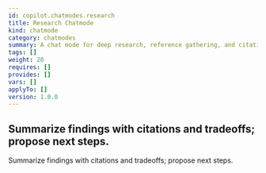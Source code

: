 ```yaml
---
id: copilot.chatmodes.research
title: Research Chatmode
kind: chatmode
category: chatmodes
summary: A chat mode for deep research, reference gathering, and citation-aware responses.
tags: []
weight: 20
requires: []
provides: []
vars: []
applyTo: []
version: 1.0.0
---
```


## Summarize findings with citations and tradeoffs; propose next steps.

Summarize findings with citations and tradeoffs; propose next steps.
